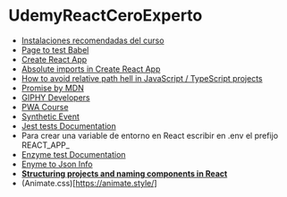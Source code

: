 # UdemyReactCeroExperto

* [Instalaciones recomendadas del curso](https://gist.github.com/Klerith/4a4abfd88a88b2d1f16efd95fea41362)
* [Page to test Babel](https://babeljs.io/)
* [Create React App](https://create-react-app.dev/)
* [Absolute imports in Create React App](https://dev.to/mr_frontend/absolute-imports-in-create-react-app-3ge8)
* [How to avoid relative path hell in JavaScript / TypeScript projects](https://goenning.net/2017/07/21/how-to-avoid-relative-path-hell-javascript-typescript-projects/)
* [Promise by MDN](https://developer.mozilla.org/en-US/docs/Web/JavaScript/Reference/Global_Objects/Promise)
* [GIPHY Developers](https://developers.giphy.com/)
* [PWA Course](https://codelabs.developers.google.com/dev-pwa-training/)
* [Synthetic Event](https://es.reactjs.org/docs/events.html)
* [Jest tests Documentation](https://jestjs.io/)
* Para crear una variable de entorno en React escribir en .env el prefijo REACT_APP_
* [Enzyme test Documentation](https://enzymejs.github.io/enzyme/)
* [Enyme to Json Info](https://www.npmjs.com/package/enzyme-to-json)
* **[Structuring projects and naming components in React](https://hackernoon.com/structuring-projects-and-naming-components-in-react-1261b6e18d76)**
* (Animate.css)[https://animate.style/]